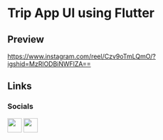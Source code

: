 # Trip App UI using Flutter
## Preview
https://www.instagram.com/reel/Czv9oTmLQmO/?igshid=MzRlODBiNWFlZA==
## Links
### Socials
<p align="left"> 
<a href="http://www.instagram.com/parsanik.dev" target="_blank" rel="noreferrer"><img src="https://raw.githubusercontent.com/danielcranney/readme-generator/main/public/icons/socials/instagram.svg" width="32" height="32" /></a>
<a href="https://www.youtube.com/Parsanikdev" target="_blank" rel="noreferrer"><img src="https://raw.githubusercontent.com/danielcranney/readme-generator/main/public/icons/socials/youtube.svg" width="32" height="32" /></a>
</p>

